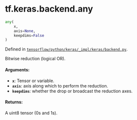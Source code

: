 <div itemscope itemtype="http://developers.google.com/ReferenceObject">
<meta itemprop="name" content="tf.keras.backend.any" />
</div>

# tf.keras.backend.any

``` python
any(
    x,
    axis=None,
    keepdims=False
)
```



Defined in [`tensorflow/python/keras/_impl/keras/backend.py`](https://www.tensorflow.org/code/tensorflow/python/keras/_impl/keras/backend.py).

Bitwise reduction (logical OR).

#### Arguments:

* <b>`x`</b>: Tensor or variable.
* <b>`axis`</b>: axis along which to perform the reduction.
* <b>`keepdims`</b>: whether the drop or broadcast the reduction axes.


#### Returns:

A uint8 tensor (0s and 1s).